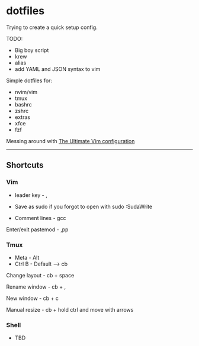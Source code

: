 # dotfiles

Trying to create a quick setup config.

TODO:
- Big boy script
- krew
- alias
- add YAML and JSON syntax to vim


Simple dotfiles for:
- nvim/vim
- tmux
- bashrc
- zshrc
- extras
- xfce 
- fzf

Messing around with [The Ultimate Vim configuration](https://github.com/amix/vimrc)

---

## Shortcuts

### Vim
- leader key - , 

- Save as sudo if you forgot to open with sudo :SudaWrite

- Comment lines - gcc

Enter/exit pastemod - ,pp 

### Tmux
* Meta - Alt
* Ctrl B - Default  --> cb

Change layout - cb + space

Rename window - cb + ,

New window - cb + c

Manual resize - cb + hold ctrl and move with arrows


### Shell
* TBD
